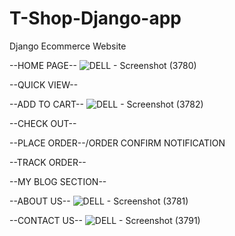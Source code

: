 # T-Shop-Django-app
Django Ecommerce Website 


--HOME PAGE--
![DELL - Screenshot (3780)](https://user-images.githubusercontent.com/47920126/112751563-66855500-8fec-11eb-8945-3769b38ae3b1.png)



--QUICK VIEW--


--ADD TO CART--
![DELL - Screenshot (3782)](https://user-images.githubusercontent.com/47920126/112751609-8c125e80-8fec-11eb-9d72-eb7e3dff5752.png)


--CHECK OUT--


--PLACE ORDER--/ORDER CONFIRM NOTIFICATION

--TRACK ORDER--


--MY BLOG SECTION--



--ABOUT US--
![DELL - Screenshot (3781)](https://user-images.githubusercontent.com/47920126/112751661-ba903980-8fec-11eb-9e53-159103474c9e.png)



--CONTACT US--
![DELL - Screenshot (3791)](https://user-images.githubusercontent.com/47920126/112751664-be23c080-8fec-11eb-8fbf-2fda850f0dfb.png)

